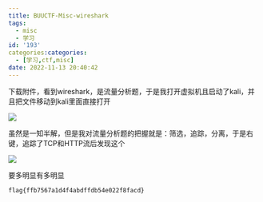 ```yaml
---
title: BUUCTF-Misc-wireshark
tags:
  - misc
  - 学习
id: '193'
categories:categories:
  - [学习,ctf,misc]
date: 2022-11-13 20:40:42
---
```


下载附件，看到wireshark，是流量分析题，于是我打开虚拟机且启动了kali，并且把文件移动到kali里面直接打开

![](https://pic.niaoluo.top/%E7%BD%91%E7%AB%99%E8%B0%83%E7%94%A8/misc%E9%9C%80%E8%A6%81/BUUCTF-Misc-wireshark/image-15-1024x827.png)

虽然是一知半解，但是我对流量分析题的把握就是：筛选，追踪，分离，于是右键，追踪了TCP和HTTP流后发现这个

![](https://pic.niaoluo.top/%E7%BD%91%E7%AB%99%E8%B0%83%E7%94%A8/misc%E9%9C%80%E8%A6%81/BUUCTF-Misc-wireshark/image-16-1024x841.png)

要多明显有多明显

```
flag{ffb7567a1d4f4abdffdb54e022f8facd}
```